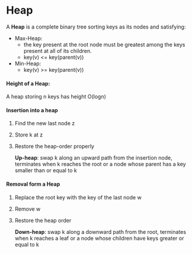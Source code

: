 # Heap

A **Heap** is a complete binary tree sorting keys as its nodes and satisfying:

* Max-Heap:
  * the key present at the root node must be greatest among the keys present at all of its children.
  * key(v) <= key(parent(v))
* Min-Heap:
  * key(v) >= key(parent(v))

#### Height of a Heap:

A heap storing n keys has height O(logn)

#### Insertion into a heap

1. Find the new last node z

2. Store k at z

3. Restore the heap-order properly

   **Up-heap**: swap k along an upward path from the insertion node, terminates when k reaches the root or a node whose parent has a key smaller than or equal to k

#### Removal form a Heap

1. Replace the root key with the key of the last node w

2. Remove w

3. Restore the heap order

   **Down-heap**: swap k along a downward path from the root, terminates when k reaches a leaf or a node whose children have keys greater or equal to k

